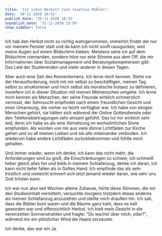 ```yaml
---
title: 'Ist schon Herbst? (von Josefine Rößler)'
date: '30-11-2020 10:52'
publish_date: '30-11-2020 10:52'
unpublish_date: '31-12-2020 23:59'
show_sidebar: false
---
```


Ich hab den Herbst nicht so richtig wahrgenommen, immerhin findet der nur vor meinem Fenster statt und da kann ich nicht sooft rausgucken, weil meine Augen auf einem Bildschirm kleben. Meistens sehe ich auf dem Bildschirm niemanden, sondern höre nur eine Stimme aus dem Off, die mir Informationen über Sozialmanagement und Beratungskompetenzen gibt. Das Leid der Studierenden und vieler anderer in diesen Tagen.

Aber auch eine Zeit des Kennenlernens. Ich lerne mich kennen. Stehe vor der Herausforderung, mich mit mir selbst zu beschäftigen, meinen Tag selbst zu strukturieren und mich selbst als moralische Instanz zu definieren, inwiefern ich in dieser Situation mit meinen Mitmenschen umgehe. Ich lerne mich kennen als Menschen, der seine Freunde wirklich schmerzlich vermisst, der Sehnsucht empfindet nach einem freundlichen Gesicht und einer Umarmung, die vorher so leicht verfügbar war. Ich habe von einigen Menschen gehört, sie hätten sich während der Online Gottesdienste oder den Telefonübertragungen sehr einsam gefühlt. Das tut mir wirklich sehr leid, denn ich habe es als eine Vernetzung im wortwörtlichen Sinne empfunden. Als würden von mir aus viele dünne Lichtfäden zur Kirche gehen und zu all meinen Lieben und sie alle miteinander verbinden. Ich wiederum habe andere Lichtfäden zurückbekommen und fühlte mich gehalten. 

Und immer wieder, wenn ich denke, ich kann das nicht mehr, die Anforderungen sind zu groß, die Einschränkungen zu schwer, ich schmeiß lieber gleich alles hin und bleib in meinem Schlafanzug, denke ich daran, ich kann nicht tiefer fallen als in Gottes Hand. Ich empfinde das als sehr tröstlich und vielleicht erinnert sich jetzt jemand wieder daran, wie sehr uns Gott trösten kann.

Ich war nun also seit Wochen alleine Zuhause, hörte diese Stimmen, die mir den Studieninhalt vermitteln, versuchte morgens trotzdem etwas anderes als meinen Schlafanzug anzuziehen und stellte mich draußen hin. Ich sah, dass die Blätter bunt waren und die Bäume ganz kahl, dass es kalt geworden war und offensichtlich Herbst. Ich hielt mein Gesicht in die vereinzelten Sonnenstrahlen und fragte: "Du wachst über mich, oder?", während mir ein plötzlicher Wind die Haare zerzauste.

Ich denke, das war ein Ja.
